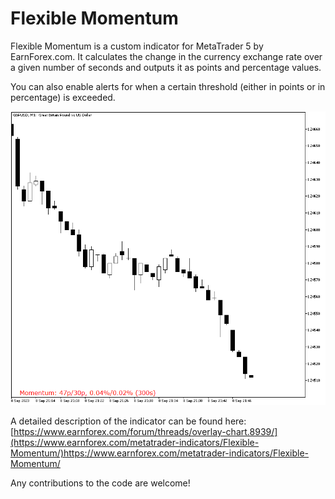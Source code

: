 # Flexible Momentum

Flexible Momentum is a custom indicator for MetaTrader 5 by EarnForex.com. It calculates the change in the currency exchange rate over a given number of seconds and outputs it as points and percentage values.

You can also enable alerts for when a certain threshold (either in points or in percentage) is exceeded.

![Flexible Momentum indicator signals a large price change  a EUR/USD chart over the GBP/USD chart](https://github.com/EarnForex/FlexibleMomentum/blob/main/README_Images/flexible-momentum-signals-large-price-change-mt5.png)

A detailed description of the indicator can be found here:
[https://www.earnforex.com/forum/threads/overlay-chart.8939/](https://www.earnforex.com/metatrader-indicators/Flexible-Momentum/)https://www.earnforex.com/metatrader-indicators/Flexible-Momentum/

Any contributions to the code are welcome!
